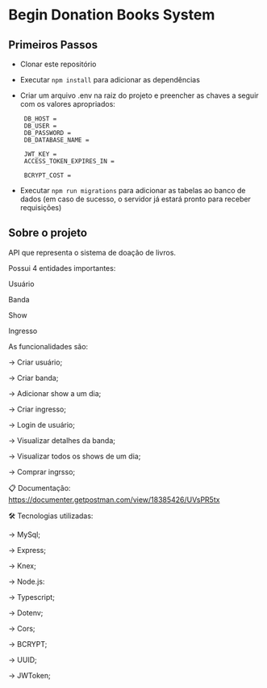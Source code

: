 # Begin Donation Books System

## Primeiros Passos

* Clonar este repositório
* Executar `npm install` para adicionar as dependências
* Criar um arquivo .env na raiz do projeto e preencher as chaves a seguir com os valores apropriados:
   ```
    DB_HOST = 
    DB_USER = 
    DB_PASSWORD = 
    DB_DATABASE_NAME = 

    JWT_KEY = 
    ACCESS_TOKEN_EXPIRES_IN = 

    BCRYPT_COST = 
   ```

* Executar `npm run migrations` para adicionar as tabelas ao banco de dados (em caso de sucesso, o servidor já estará pronto para receber requisições)

## Sobre o projeto

API que representa o sistema de doação de livros.

Possui 4 entidades importantes:

Usuário

Banda

Show

Ingresso

As funcionalidades são:

→ Criar usuário;

→ Criar banda;

→ Adicionar show a um dia;

→ Criar ingresso;

→ Login de usuário;

→ Visualizar detalhes da banda;

→ Visualizar todos os shows de um dia;

→ Comprar ingrsso;


📋 Documentação: https://documenter.getpostman.com/view/18385426/UVsPR5tx


🛠️ Tecnologias utilizadas:

→ MySql;

→ Express;

→ Knex;

→ Node.js:

→ Typescript;

→ Dotenv;

→ Cors;

→ BCRYPT;

→ UUID;

→ JWToken;
